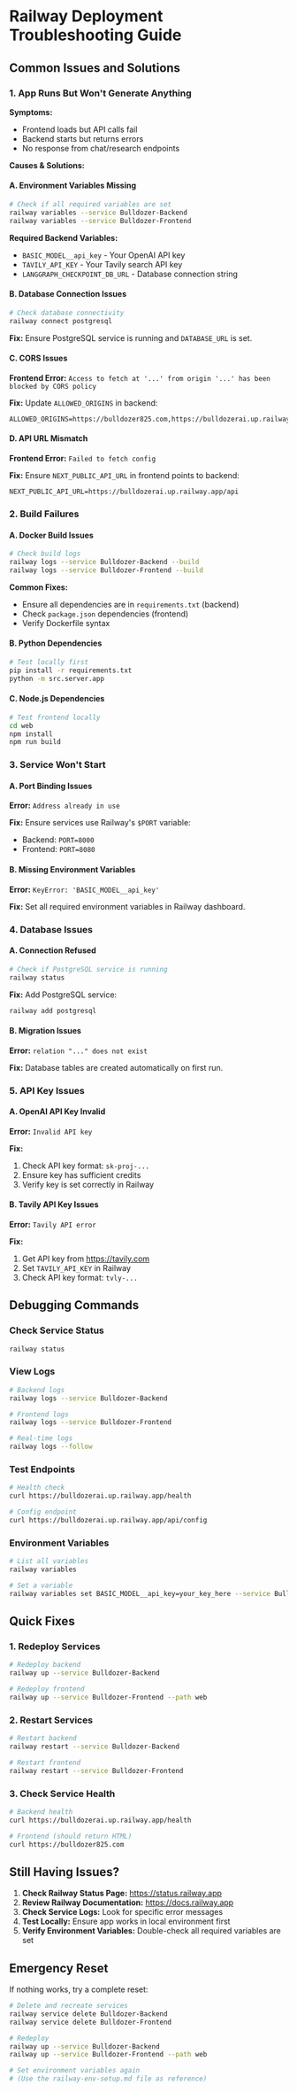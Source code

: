 # Railway Deployment Troubleshooting Guide

## Common Issues and Solutions

### 1. App Runs But Won't Generate Anything

**Symptoms:**
- Frontend loads but API calls fail
- Backend starts but returns errors
- No response from chat/research endpoints

**Causes & Solutions:**

#### A. Environment Variables Missing
```bash
# Check if all required variables are set
railway variables --service Bulldozer-Backend
railway variables --service Bulldozer-Frontend
```

**Required Backend Variables:**
- `BASIC_MODEL__api_key` - Your OpenAI API key
- `TAVILY_API_KEY` - Your Tavily search API key
- `LANGGRAPH_CHECKPOINT_DB_URL` - Database connection string

#### B. Database Connection Issues
```bash
# Check database connectivity
railway connect postgresql
```

**Fix:** Ensure PostgreSQL service is running and `DATABASE_URL` is set.

#### C. CORS Issues
**Frontend Error:** `Access to fetch at '...' from origin '...' has been blocked by CORS policy`

**Fix:** Update `ALLOWED_ORIGINS` in backend:
```
ALLOWED_ORIGINS=https://bulldozer825.com,https://bulldozerai.up.railway.app
```

#### D. API URL Mismatch
**Frontend Error:** `Failed to fetch config`

**Fix:** Ensure `NEXT_PUBLIC_API_URL` in frontend points to backend:
```
NEXT_PUBLIC_API_URL=https://bulldozerai.up.railway.app/api
```

### 2. Build Failures

#### A. Docker Build Issues
```bash
# Check build logs
railway logs --service Bulldozer-Backend --build
railway logs --service Bulldozer-Frontend --build
```

**Common Fixes:**
- Ensure all dependencies are in `requirements.txt` (backend)
- Check `package.json` dependencies (frontend)
- Verify Dockerfile syntax

#### B. Python Dependencies
```bash
# Test locally first
pip install -r requirements.txt
python -m src.server.app
```

#### C. Node.js Dependencies
```bash
# Test frontend locally
cd web
npm install
npm run build
```

### 3. Service Won't Start

#### A. Port Binding Issues
**Error:** `Address already in use`

**Fix:** Ensure services use Railway's `$PORT` variable:
- Backend: `PORT=8000`
- Frontend: `PORT=8080`

#### B. Missing Environment Variables
**Error:** `KeyError: 'BASIC_MODEL__api_key'`

**Fix:** Set all required environment variables in Railway dashboard.

### 4. Database Issues

#### A. Connection Refused
```bash
# Check if PostgreSQL service is running
railway status
```

**Fix:** Add PostgreSQL service:
```bash
railway add postgresql
```

#### B. Migration Issues
**Error:** `relation "..." does not exist`

**Fix:** Database tables are created automatically on first run.

### 5. API Key Issues

#### A. OpenAI API Key Invalid
**Error:** `Invalid API key`

**Fix:** 
1. Check API key format: `sk-proj-...`
2. Ensure key has sufficient credits
3. Verify key is set correctly in Railway

#### B. Tavily API Key Issues
**Error:** `Tavily API error`

**Fix:**
1. Get API key from https://tavily.com
2. Set `TAVILY_API_KEY` in Railway
3. Check API key format: `tvly-...`

## Debugging Commands

### Check Service Status
```bash
railway status
```

### View Logs
```bash
# Backend logs
railway logs --service Bulldozer-Backend

# Frontend logs  
railway logs --service Bulldozer-Frontend

# Real-time logs
railway logs --follow
```

### Test Endpoints
```bash
# Health check
curl https://bulldozerai.up.railway.app/health

# Config endpoint
curl https://bulldozerai.up.railway.app/api/config
```

### Environment Variables
```bash
# List all variables
railway variables

# Set a variable
railway variables set BASIC_MODEL__api_key=your_key_here --service Bulldozer-Backend
```

## Quick Fixes

### 1. Redeploy Services
```bash
# Redeploy backend
railway up --service Bulldozer-Backend

# Redeploy frontend
railway up --service Bulldozer-Frontend --path web
```

### 2. Restart Services
```bash
# Restart backend
railway restart --service Bulldozer-Backend

# Restart frontend
railway restart --service Bulldozer-Frontend
```

### 3. Check Service Health
```bash
# Backend health
curl https://bulldozerai.up.railway.app/health

# Frontend (should return HTML)
curl https://bulldozer825.com
```

## Still Having Issues?

1. **Check Railway Status Page:** https://status.railway.app
2. **Review Railway Documentation:** https://docs.railway.app
3. **Check Service Logs:** Look for specific error messages
4. **Test Locally:** Ensure app works in local environment first
5. **Verify Environment Variables:** Double-check all required variables are set

## Emergency Reset

If nothing works, try a complete reset:

```bash
# Delete and recreate services
railway service delete Bulldozer-Backend
railway service delete Bulldozer-Frontend

# Redeploy
railway up --service Bulldozer-Backend
railway up --service Bulldozer-Frontend --path web

# Set environment variables again
# (Use the railway-env-setup.md file as reference)
```
